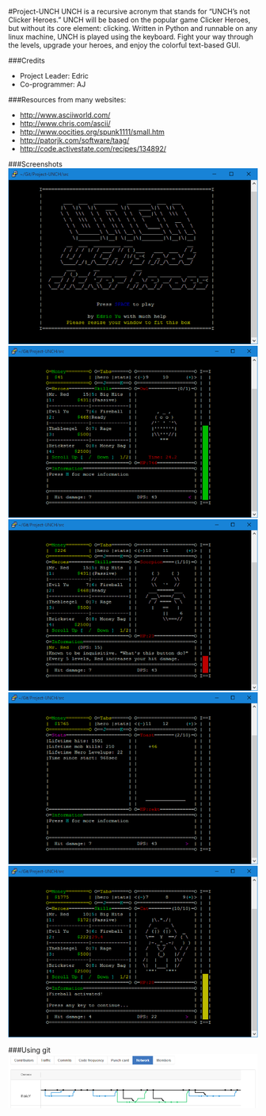#Project-UNCH
UNCH is a recursive acronym that stands for “UNCH’s not Clicker Heroes.” UNCH will be based on the popular game Clicker Heroes, but without its core element: clicking. Written in Python and runnable on any linux machine, UNCH is played using the keyboard. Fight your way through the levels, upgrade your heroes, and enjoy the colorful text-based GUI.

###Credits
- Project Leader: Edric
- Co-programmer: AJ

###Resources from many websites:
- http://www.asciiworld.com/
- http://www.chris.com/ascii/
- http://www.oocities.org/spunk1111/small.htm
- http://patorjk.com/software/taag/
- http://code.activestate.com/recipes/134892/

###Screenshots
![Screenshot of the title screen.](/screenshots/title.png?raw=true "Title Screen")
![View of a boss.](/screenshots/boss.png?raw=true "Boss")
![Project-UNCH info system.](/screenshots/information.png?raw=true "Information System")
![Statistics tab.](/screenshots/statistics.png?raw=true "Statistics")
![Activating and using skills.](/screenshots/skills.png?raw=true "Skills")

###Using git
![Git example.](/screenshots/git.png?raw=true "GitHub")